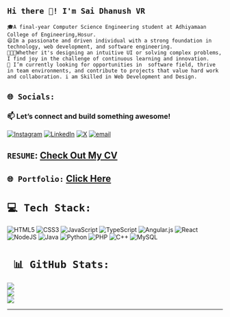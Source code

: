 ## `Hi there 👋! I'm Sai Dhanush VR`
`🎓A final-year Computer Science Engineering student at Adhiyamaan College of Engineering,Hosur.`<br>
`😄Im a passionate and driven individual with a strong foundation in technology, web development, and software engineering.`<br>
`👨🏽‍💻Whether it's designing an intuitive UI or solving complex problems, I find joy in the challenge of continuous learning and innovation.`<br>
`🌱 I’m currently looking for opportunities in  software field, thrive in team environments, and contribute to projects that value hard work and collaboration. i am Skilled in Web Development and Design.`<br>


## `🌐 Socials:`
### 📫 Let’s connect and build something awesome!<br>
[![Instagram](https://img.shields.io/badge/Instagram-%23E4405F.svg?logo=Instagram&logoColor=white)](https://www.instagram.com/_.dhanushx/) [![LinkedIn](https://img.shields.io/badge/LinkedIn-%230077B5.svg?logo=linkedin&logoColor=white)](https://www.linkedin.com/in/sai-dhanush-vr/)
[![X](https://img.shields.io/badge/X-black.svg?logo=X&logoColor=white)](https://x.com/dhanush_x27) 
[![email](https://img.shields.io/badge/Email-D14836?logo=gmail&logoColor=white)](mailto:saidhanushvr@gmail.com)

## `RESUME`: [Check Out My CV](https://sai-dhanush-vr-resume.tiiny.site)

## `🌐 Portfolio:` [Click Here](https://saidhanush-portfolio.netlify.app/)

# `💻 Tech Stack:`
![HTML5](https://img.shields.io/badge/html5-%23E34F26.svg?style=for-the-badge&logo=html5&logoColor=white) ![CSS3](https://img.shields.io/badge/css3-%231572B6.svg?style=for-the-badge&logo=css3&logoColor=white) ![JavaScript](https://img.shields.io/badge/javascript-%23323330.svg?style=for-the-badge&logo=javascript&logoColor=%23F7DF1E) ![TypeScript](https://img.shields.io/badge/typescript-%23007ACC.svg?style=for-the-badge&logo=typescript&logoColor=white) ![Angular.js](https://img.shields.io/badge/angular.js-%23E23237.svg?style=for-the-badge&logo=angularjs&logoColor=white) ![React](https://img.shields.io/badge/react-%2320232a.svg?style=for-the-badge&logo=react&logoColor=%2361DAFB) ![NodeJS](https://img.shields.io/badge/node.js-6DA55F?style=for-the-badge&logo=node.js&logoColor=white)
![Java](https://img.shields.io/badge/java-%23ED8B00.svg?style=for-the-badge&logo=openjdk&logoColor=white) ![Python](https://img.shields.io/badge/python-3670A0?style=for-the-badge&logo=python&logoColor=ffdd54) ![PHP](https://img.shields.io/badge/php-%23777BB4.svg?style=for-the-badge&logo=php&logoColor=white) ![C++](https://img.shields.io/badge/c++-%2300599C.svg?style=for-the-badge&logo=c%2B%2B&logoColor=white) ![MySQL](https://img.shields.io/badge/mysql-4479A1.svg?style=for-the-badge&logo=mysql&logoColor=white) 



# ` 📊 GitHub Stats:`
![](https://github-readme-stats.vercel.app/api?username=saidhanush27&theme=dark&hide_border=false&include_all_commits=false&count_private=false)<br/>
![](https://github-readme-streak-stats.herokuapp.com/?user=saidhanush27&theme=dark&hide_border=false)<br/>
![](https://github-readme-stats.vercel.app/api/top-langs/?username=saidhanush27&theme=dark&hide_border=false&include_all_commits=false&count_private=false&layout=compact)

---                                              



